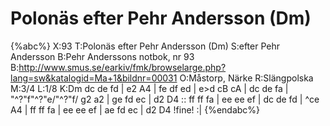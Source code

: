 # Polonäs efter Pehr Andersson (Dm)

{%abc%}
X:93
T:Polonäs efter Pehr Andersson (Dm)
S:efter Pehr Andersson
B:Pehr Anderssons notbok, nr 93
B:http://www.smus.se/earkiv/fmk/browselarge.php?lang=sw&katalogid=Ma+1&bildnr=00031
O:Måstorp, Närke
R:Slängpolska
M:3/4
L:1/8
K:Dm
dc de fd | e2 A4 | fe df ed | e>d cB cA |
dc de fa | "^?"f"^?"e/"^?"f/ g2 a2 | ge fd ec | d2 D4 ::
ff ff fa | ee ee ef | dc de fd | ^ce A4 |
ff ff fa | ee ee ef | ae fd ec | d2 D4 !fine! :|
{%endabc%}
